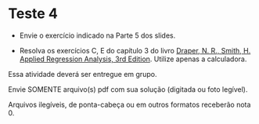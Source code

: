# Teste 4


* Envie o exercício indicado na Parte 5 dos slides.

* Resolva os exercícios C, E do capítulo 3 do livro [Draper, N. R., Smith, H. Applied Regression Analysis, 3rd Edition](http://onlinelibrary.wiley.com/doi/10.1002/9781118625590.ch3/pdf). Utilize apenas a calculadora.

Essa atividade deverá ser entregue em grupo.

Envie SOMENTE arquivo(s) pdf com sua solução (digitada ou foto legível). 

Arquivos ilegíveis, de ponta-cabeça ou em outros formatos receberão nota 0.

